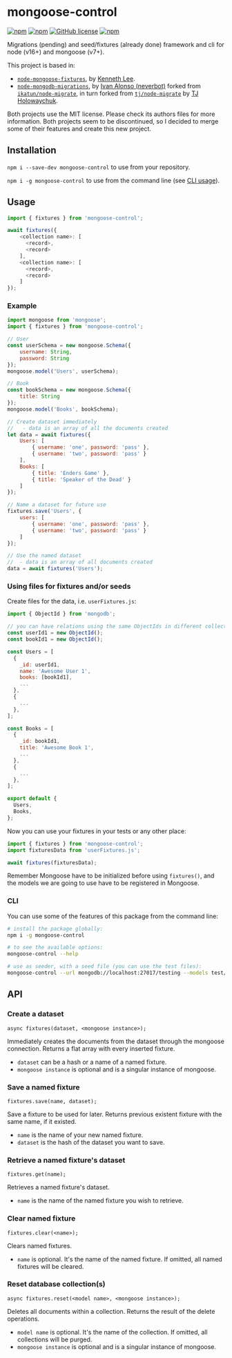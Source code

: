 # mongoose-control

[![npm](https://img.shields.io/npm/dt/mongoose-control)](https://www.npmjs.com/package/mongoose-control)
[![npm](https://img.shields.io/npm/dw/mongoose-control)](https://www.npmjs.com/package/mongoose-control)
[![GitHub license](https://img.shields.io/github/license/neverbot/mongoose-control)](https://github.com/neverbot/mongoose-control/blob/master/LICENSE)
[![npm](https://img.shields.io/npm/v/mongoose-control)](https://www.npmjs.com/package/mongoose-control)

Migrations (pending) and seed/fixtures (already done) framework and cli for node (v16+) and mongoose (v7+).

This project is based in: 

- [`node-mongoose-fixtures`](https://github.com/kennethklee/node-mongoose-fixtures), by [Kenneth Lee](https://github.com/kennethklee).
- [`node-mongodb-migrations`](https://github.com/neverbot/node-mongodb-migrations), by [Ivan Alonso (neverbot)](https://github.com/neverbot) forked from [`ikatun/node-migrate`](https://github.com/ikatun/node-migrate), in turn forked from [`tj/node-migrate`](https://github.com/tj/node-migrate) by [TJ Holowaychuk](https://github.com/tj).

Both projects use the MIT license. Please check its authors files for more information.
Both projects seem to be discontinued, so I decided to merge some of their features and create this new project.

## Installation

`npm i --save-dev mongoose-control` to use from your repository.

`npm i -g mongoose-control` to use from the command line (see [CLI usage](#CLI)).

## Usage 

```javascript
import { fixtures } from 'mongoose-control';

await fixtures({
    <collection name>: [
      <record>,
      <record>
    ],
    <collection name>: [
      <record>,
      <record>
    ]
});
```

### Example

```javascript
import mongoose from 'mongoose';
import { fixtures } from 'mongoose-control';

// User
const userSchema = new mongoose.Schema({
    username: String,
    password: String
});
mongoose.model('Users', userSchema);

// Book
const bookSchema = new mongoose.Schema({
    title: String
});
mongoose.model('Books', bookSchema);

// Create dataset immediately
//   - data is an array of all the documents created
let data = await fixtures({
    Users: [
        { username: 'one', password: 'pass' },
        { username: 'two', password: 'pass' }
    ],
    Books: [
        { title: 'Enders Game' },
        { title: 'Speaker of the Dead' }
    ]
});

// Name a dataset for future use
fixtures.save('Users', {
    users: [
        { username: 'one', password: 'pass' },
        { username: 'two', password: 'pass' }
    ]
});

// Use the named dataset
//  - data is an array of all documents created
data = await fixtures('Users');
```

### Using files for fixtures and/or seeds

Create files for the data, i.e. `userFixtures.js`:

```javascript
import { ObjectId } from 'mongodb';

// you can have relations using the same ObjectIds in different collections
const userId1 = new ObjectId();
const bookId1 = new ObjectId();

const Users = [
  {
    _id: userId1,
    name: 'Awesome User 1',
    books: [bookId1],
    ...
  },
  {
    ...
  },
];

const Books = [
  {
    _id: bookId1,
    title: 'Awesome Book 1',
    ...
  },
  {
    ...
  },
];

export default {
  Users,
  Books,
};
```

Now you can use your fixtures in your tests or any other place:

```javascript
import { fixtures } from 'mongoose-control';
import fixturesData from 'userFixtures.js';

await fixtures(fixturesData);
```

Remember Mongoose have to be initialized before using `fixtures()`, and the models 
we are going to use have to be registered in Mongoose.

### CLI

You can use some of the features of this package from the command line:

```bash
# install the package globally:
npm i -g mongoose-control

# to see the available options:
mongoose-control --help

# use as seeder, with a seed file (you can use the test files):
mongoose-control --url mongodb://localhost:27017/testing --models test/models/ seed test/example.data.js
```

## API

### Create a dataset

`async fixtures(dataset, <mongoose instance>);`

Immediately creates the documents from the dataset through the mongoose connection. Returns a flat array with every inserted fixture.

* `dataset` can be a hash or a name of a named fixture.
* `mongoose instance` is optional and is a singular instance of mongoose.

### Save a named fixture

`fixtures.save(name, dataset);`

Save a fixture to be used for later. Returns previous existent fixture with the same name, if it existed.

* `name` is the name of your new named fixture.
* `dataset` is the hash of the dataset you want to save.

### Retrieve a named fixture's dataset

`fixtures.get(name);`

Retrieves a named fixture's dataset.

* `name` is the name of the named fixture you wish to retrieve.

### Clear named fixture

`fixtures.clear(<name>);`

Clears named fixtures.

* `name` is optional. It's the name of the named fixture. If omitted, all named fixtures will be cleared.

### Reset database collection(s)

`async fixtures.reset(<model name>, <mongoose instance>);`

Deletes all documents within a collection. Returns the result of the delete operations.

* `model name` is optional. It's the name of the collection. If omitted, all collections will be purged.
* `mongoose instance` is optional and is a singular instance of mongoose.
